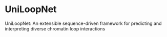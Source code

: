 # UniLoopNet
UniLoopNet: An extensible sequence-driven framework for predicting and interpreting diverse chromatin loop interactions
